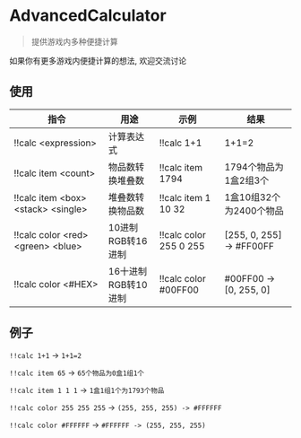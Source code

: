 # AdvancedCalculator

> 提供游戏内多种便捷计算

如果你有更多游戏内便捷计算的想法, 欢迎交流讨论

## 使用

| 指令 | 用途 | 示例 | 结果 |
| - | - | - | - |
| !!calc \<expression> | 计算表达式 | !!calc 1+1 | 1+1=2 |
| !!calc item \<count> | 物品数转换堆叠数 | !!calc item 1794 | 1794个物品为1盒2组3个 |
| !!calc item \<box> \<stack> \<single> | 堆叠数转换物品数 | !!calc item 1 10 32 | 1盒10组32个为2400个物品 |
| !!calc color \<red> \<green> \<blue> | 10进制RGB转16进制 | !!calc color 255 0 255 | [255, 0, 255] -> #FF00FF |
| !!calc color \<#HEX> | 16十进制RGB转10进制 | !!calc color #00FF00 | #00FF00 -> [0, 255, 0] |

## 例子

`!!calc 1+1` -> `1+1=2`

`!!calc item 65` -> `65个物品为0盒1组1个`

`!!calc item 1 1 1` -> `1盒1组1个为1793个物品`

`!!calc color 255 255 255` -> `(255, 255, 255) -> #FFFFFF`

`!!calc color #FFFFFF` -> `#FFFFFF -> (255, 255, 255)`
